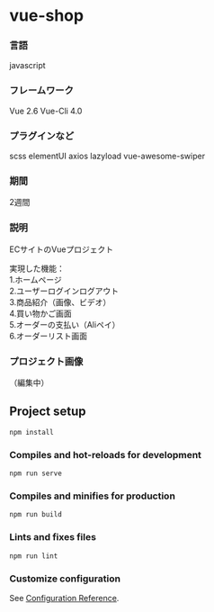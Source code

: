 # vue-shop


### 言語
javascript

### フレームワーク
Vue 2.6
Vue-Cli 4.0

### プラグインなど
scss
elementUI
axios
lazyload
vue-awesome-swiper


### 期間
2週間

### 説明
ECサイトのVueプロジェクト<br>

実現した機能：<br>
1.ホームページ<br>
2.ユーザーログインログアウト<br>
3.商品紹介（画像、ビデオ）<br>
4.買い物かご画面<br>
5.オーダーの支払い（Aliペイ）<br>
6.オーダーリスト画面<br>

### プロジェクト画像

（編集中）



## Project setup
```
npm install
```

### Compiles and hot-reloads for development
```
npm run serve
```

### Compiles and minifies for production
```
npm run build
```

### Lints and fixes files
```
npm run lint
```

### Customize configuration
See [Configuration Reference](https://cli.vuejs.org/config/).
